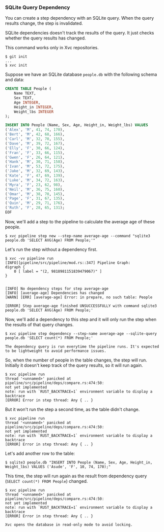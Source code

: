 ### SQLite Query Dependency

You can create a step dependency with an SQLite query. When the query results
change, the step is invalidated.

SQLite dependencies doesn't track the results of the query. It just checks
whether the query results has changed.

This command works only in Xvc repositories.

```console
$ git init
...
$ xvc init
```

Suppose we have an SQLite database `people.db` with the following schema and data:

```sql
CREATE TABLE People (
    Name TEXT,
    Sex TEXT,
    Age INTEGER,
    Height_in INTEGER,
    Weight_lbs INTEGER
);

INSERT INTO People (Name, Sex, Age, Height_in, Weight_lbs) VALUES
('Alex', 'M', 41, 74, 170),
('Bert', 'M', 42, 68, 166),
('Carl', 'M', 32, 70, 155),
('Dave', 'M', 39, 72, 167),
('Elly', 'F', 30, 66, 124),
('Fran', 'F', 33, 66, 115),
('Gwen', 'F', 26, 64, 121),
('Hank', 'M', 30, 71, 158),
('Ivan', 'M', 53, 72, 175),
('Jake', 'M', 32, 69, 143),
('Kate', 'F', 47, 69, 139),
('Luke', 'M', 34, 72, 163),
('Myra', 'F', 23, 62, 98),
('Neil', 'M', 36, 75, 160),
('Omar', 'M', 38, 70, 145),
('Page', 'F', 31, 67, 135),
('Quin', 'M', 29, 71, 176),
('Ruth', 'F', 28, 65, 131);
EOF

```

Now, we'll add a step to the pipeline to calculate the average age of these people.

```console
$ xvc pipeline step new --step-name average-age --command "sqlite3 people.db 'SELECT AVG(Age) FROM People;'"

```

Let's run the step without a dependency first.

```console
$ xvc -vv pipeline run
[INFO][pipeline/src/pipeline/mod.rs::347] Pipeline Graph:
digraph {
    0 [ label = "(2, 9818981151839479067)" ]
}


[INFO] No dependency steps for step average-age
[INFO] [average-age] Dependencies has changed
[WARN] [ERR] [average-age] Error: in prepare, no such table: People

[ERROR] Step average-age finished UNSUCCESSFULLY with command sqlite3 people.db 'SELECT AVG(Age) FROM People;'

```

Now, we'll add a dependency to this step and it will only run the step when the results of that query changes.

```console
$ xvc pipeline step dependency --step-name average-age --sqlite-query people.db 'SELECT count(*) FROM People;'

```

```note
The dependency query is run everytime the pipeline runs. It's expected to be lightweight to avoid performance issues.
```

So, when the number of people in the table changes, the step will run. Initially it doesn't keep track of the query results, so it will run again.

```console
$ xvc pipeline run
thread '<unnamed>' panicked at pipeline/src/pipeline/deps/compare.rs:474:50:
not yet implemented
note: run with `RUST_BACKTRACE=1` environment variable to display a backtrace
[ERROR] Error in step thread: Any { .. }

```

But it won't run the step a second time, as the table didn't change.

```console
$ xvc pipeline run
thread '<unnamed>' panicked at pipeline/src/pipeline/deps/compare.rs:474:50:
not yet implemented
note: run with `RUST_BACKTRACE=1` environment variable to display a backtrace
[ERROR] Error in step thread: Any { .. }

```

Let's add another row to the table:

```console
$ sqlite3 people.db "INSERT INTO People (Name, Sex, Age, Height_in, Weight_lbs) VALUES ('Asude', 'F', 10, 74, 170);"
```

This time, the step will run again as the result from dependency query (`SELECT count(*) FROM People`) changed.

```console
$ xvc pipeline run
thread '<unnamed>' panicked at pipeline/src/pipeline/deps/compare.rs:474:50:
not yet implemented
note: run with `RUST_BACKTRACE=1` environment variable to display a backtrace
[ERROR] Error in step thread: Any { .. }

```

```note
Xvc opens the database in read-only mode to avoid locking.
```
